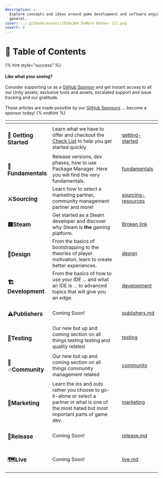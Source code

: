```yaml
---
description: >-
  Explore concepts and ideas around game development and software engineering in
  general.
cover: ../.gitbook/assets/1920x384 DoMore Banner (1).png
coverY: 0
---
```


# 🔎 Table of Contents

{% hint style="success" %}
#### Like what your seeing?

Consider supporting us as a [GitHub Sponsor](../become-a-sponsor/) and get instant access to all our Unity assets, exclusive tools and assets, escalated support and issue tracking and our gratitude.\
\
These articles are made possible by our [GitHub Sponsors](https://github.com/sponsors/heathen-engineering) ... become a sponsor today!
{% endhint %}

<table data-view="cards"><thead><tr><th></th><th></th><th></th><th data-hidden data-card-target data-type="content-ref"></th></tr></thead><tbody><tr><td><h3><span data-gb-custom-inline data-tag="emoji" data-code="1f929">🤩</span> Getting Started</h3></td><td>Learn what we have to offer and checkout the <a href="getting-started/indie-check-list.md">Check List</a> to help you get started quickly</td><td></td><td><a href="getting-started/">getting-started</a></td></tr><tr><td><h3><span data-gb-custom-inline data-tag="emoji" data-code="1f9a7">🦧</span>Fundamentals</h3></td><td>Release versions, dev phases, how to use Package Manager. Here you will find the very fundamentals.</td><td></td><td><a href="fundamentals/">fundamentals</a></td></tr><tr><td><h3><span data-gb-custom-inline data-tag="emoji" data-code="2694">⚔</span>Sourcing</h3></td><td>Learn how to select a marketing partner, community management partner and more!</td><td></td><td><a href="sourcing-resources/">sourcing-resources</a></td></tr><tr><td><h3><span data-gb-custom-inline data-tag="emoji" data-code="1f7e6">🟦</span>Steam</h3></td><td>Get started as a Steam developer and discover why Steam is <strong>the</strong> gaming platform.</td><td></td><td><a href="broken-reference">Broken link</a></td></tr><tr><td><h3><span data-gb-custom-inline data-tag="emoji" data-code="1f4d0">📐</span>Design</h3></td><td>From the basics of bootstrapping to the theories of player motivation, learn to create better experiences.</td><td></td><td><a href="design/">design</a></td></tr><tr><td><h3><span data-gb-custom-inline data-tag="emoji" data-code="1f3d7">🏗</span>Development</h3></td><td>From the basics of how to use your IDE ... and what an IDE is ... to advanced topics that will give you an edge.</td><td></td><td><a href="development/">development</a></td></tr><tr><td><h3><span data-gb-custom-inline data-tag="emoji" data-code="26a0">⚠</span>Publishers</h3></td><td>Coming Soon!</td><td></td><td><a href="publishers.md">publishers.md</a></td></tr><tr><td><h3><span data-gb-custom-inline data-tag="emoji" data-code="1f9ea">🧪</span>Testing</h3></td><td>Our new but up and coming section on all things testing testing and quality related</td><td></td><td><a href="testing/">testing</a></td></tr><tr><td><h3><span data-gb-custom-inline data-tag="emoji" data-code="1f9d9-2642">🧙♂</span>Community</h3></td><td>Our new but up and coming section on all things community management related</td><td></td><td><a href="community/">community</a></td></tr><tr><td><h3><span data-gb-custom-inline data-tag="emoji" data-code="1f4e3">📣</span>Marketing</h3></td><td>Learn the ins and outs rather you choose to go-it-alone or select a partner in what is one of the most hated but most important parts of game dev.</td><td></td><td><a href="marketing/">marketing</a></td></tr><tr><td><h3><span data-gb-custom-inline data-tag="emoji" data-code="1f4c6">📆</span>Release</h3></td><td>Coming Soon!</td><td></td><td><a href="release.md">release.md</a></td></tr><tr><td><h3><span data-gb-custom-inline data-tag="emoji" data-code="1f5fa">🗺</span>Live</h3></td><td>Coming Soon!</td><td></td><td><a href="live.md">live.md</a></td></tr></tbody></table>
